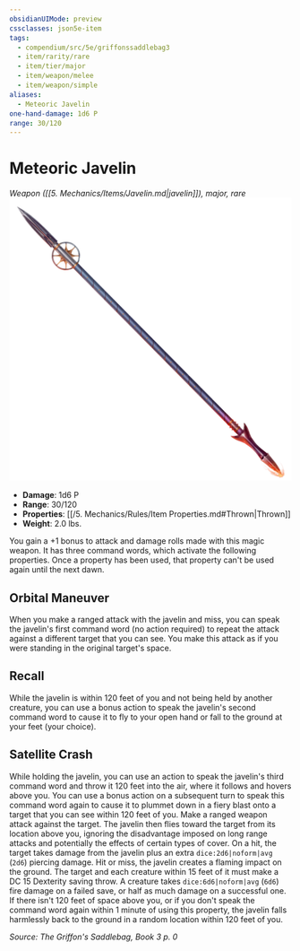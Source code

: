 ```yaml
---
obsidianUIMode: preview
cssclasses: json5e-item
tags:
  - compendium/src/5e/griffonssaddlebag3
  - item/rarity/rare
  - item/tier/major
  - item/weapon/melee
  - item/weapon/simple
aliases:
  - Meteoric Javelin
one-hand-damage: 1d6 P
range: 30/120
---
```

# Meteoric Javelin
*Weapon ([[5. Mechanics/Items/Javelin.md\|javelin]]), major, rare*  
![](https://raw.githubusercontent.com/TheGiddyLimit/homebrew-img/main/img/GriffonsSaddlebag3/Meteoric-Javelin.webp#right)  

- **Damage**: 1d6 P
- **Range**: 30/120
- **Properties**: [[/5. Mechanics/Rules/Item Properties.md#Thrown\|Thrown]]
- **Weight**: 2.0 lbs.

You gain a +1 bonus to attack and damage rolls made with this magic weapon. It has three command words, which activate the following properties. Once a property has been used, that property can't be used again until the next dawn.

## Orbital Maneuver

When you make a ranged attack with the javelin and miss, you can speak the javelin's first command word (no action required) to repeat the attack against a different target that you can see. You make this attack as if you were standing in the original target's space.

## Recall

While the javelin is within 120 feet of you and not being held by another creature, you can use a bonus action to speak the javelin's second command word to cause it to fly to your open hand or fall to the ground at your feet (your choice).

## Satellite Crash

While holding the javelin, you can use an action to speak the javelin's third command word and throw it 120 feet into the air, where it follows and hovers above you. You can use a bonus action on a subsequent turn to speak this command word again to cause it to plummet down in a fiery blast onto a target that you can see within 120 feet of you. Make a ranged weapon attack against the target. The javelin then flies toward the target from its location above you, ignoring the disadvantage imposed on long range attacks and potentially the effects of certain types of cover. On a hit, the target takes damage from the javelin plus an extra `dice:2d6|noform|avg` (`2d6`) piercing damage. Hit or miss, the javelin creates a flaming impact on the ground. The target and each creature within 15 feet of it must make a DC 15 Dexterity saving throw. A creature takes `dice:6d6|noform|avg` (`6d6`) fire damage on a failed save, or half as much damage on a successful one. If there isn't 120 feet of space above you, or if you don't speak the command word again within 1 minute of using this property, the javelin falls harmlessly back to the ground in a random location within 120 feet of you.

*Source: The Griffon's Saddlebag, Book 3 p. 0*
